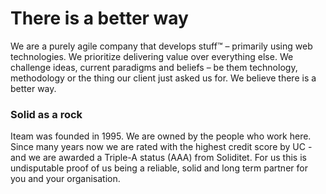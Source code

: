 # There is a better way

We are a purely agile company that develops stuff™ – primarily using web technologies. We prioritize delivering value over everything else. We challenge ideas, current paradigms and beliefs – be them technology, methodology or the thing our client just asked us for. We believe there is a better way.

### Solid as a rock 
Iteam was founded in 1995. We are owned by the people who work here. Since many years now we are rated with the highest credit score by UC - and we are awarded a Triple-A status (AAA) from Soliditet. For us this is undisputable proof of us being a reliable, solid and long term partner for you and your organisation.
